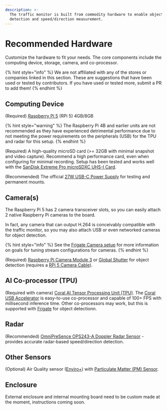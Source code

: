 ```yaml
---
description: >-
  The traffic monitor is built from commodity hardware to enable object
  detection and speed/direction measurement.
---
```


# Recommended Hardware

Customize the hardware to fit your needs.  The core components include the computing device, storage, camera, and co-processor.&#x20;

{% hint style="info" %}
We are not affiliated with any of the stores or companies linked in this section. These are suggestions that have been used or tested by contributors. If you have used or tested more, submit a PR to add them!
{% endhint %}

## Computing Device

(Required) [Raspberry Pi 5](https://www.raspberrypi.com/products/raspberry-pi-5/) (RPi 5) 4GB/8GB

{% hint style="warning" %}
The Raspberry Pi 4B and earlier units are not recommended as they have experienced detrimental performance due to not meeting the power requirements on the peripherals (USB) for the TPU and radar for this setup.
{% endhint %}

(Required) A high-quality microSD card (>= 32GB with minimal snapshot and video capture). Recommend a high performance card, even when configuring for minimal recording. Setup has been tested and works well with the [SanDisk Extreme Pro microSDXC UHS-I Card](https://www.westerndigital.com/products/memory-cards/sandisk-extreme-pro-uhs-i-microsd?sku=SDSQXCD-128G-GN6MA).

(Recommended) The official [27W USB-C Power Supply](https://www.pishop.us/product/raspberry-pi-27w-usb-c-power-supply-black-us/) for testing and permanent mounts.

## Camera(s)

The Raspberry Pi 5 has 2 camera transceiver slots, so you can easily attach 2 native Raspberry Pi cameras to the board.&#x20;

In fact, any camera that can output H.264 is conceivably compatible with the traffic monitor, so you may also attach USB or even networked cameras for object detection. &#x20;

{% hint style="info" %}
See the [Frigate Camera setup](https://docs.frigate.video/frigate/camera\_setup) for more information on goals for tuning stream configurations for cameras.
{% endhint %}

(Required) [Raspberry Pi Camera Module 3](https://www.raspberrypi.com/products/camera-module-3/) or [Global Shutter](https://www.raspberrypi.com/products/raspberry-pi-global-shutter-camera/) for object detection (requires a [RPi 5 Camera Cable](https://www.raspberrypi.com/products/camera-cable/)).

## AI Co-processor (TPU)

(Required with camera) [Coral AI Tensor Processing Unit (TPU)](https://coral.ai/products/). The [Coral USB Accelerator](https://coral.ai/products/accelerator) is easy-to-use co-processor and capable of 100+ FPS with millisecond inference time. Other co-processors may work, but this is supported with [Frigate](https://github.com/blakeblackshear/frigate) for object detectionn.

## Radar

(Recommended) [OmniPreSence OPS243-A Doppler Radar Sensor](https://omnipresense.com/product/ops243-doppler-radar-sensor/) - provides accurate radar-based speed/direction detection.

## Other Sensors

(Optional) Air Quality sensor ([Enviro+](https://www.pishop.us/product/enviro-for-raspberry-pi/)) with [Particulate Matter (PM) Sensor](https://www.pishop.us/product/pms5003-particulate-matter-sensor-with-cable/).

## Enclosure

External enclosure and internal mounting board need to be custom made at the moment, instructions coming soon.
